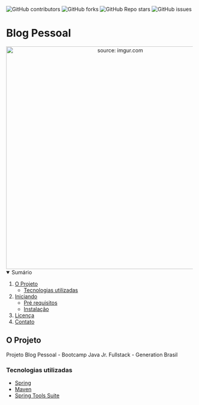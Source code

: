 ![GitHub contributors](https://img.shields.io/github/contributors/rafaelq80/spring)
![GitHub forks](https://img.shields.io/github/forks/rafaelq80/spring?style=social)
![GitHub Repo stars](https://img.shields.io/github/stars/rafaelq80/spring?style=social)
![GitHub issues](https://img.shields.io/github/issues/rafaelq80/spring)

# Blog Pessoal



<div align="center"><img width="600" src="https://i.imgur.com/ULgxsVY.jpg" title="source: imgur.com" /></div>



<details open="open">
  <summary>Sumário</summary>
  <ol>
    <li>
      <a href="#o-projeto">O Projeto</a>
      <ul>
        <li><a href="#ferramentas">Tecnologias utilizadas</a></li>
      </ul>
    </li>
    <li>
      <a href="#getting-started">Iniciando</a>
      <ul>
        <li><a href="#prerequisites">Pré requisitos</a></li>
        <li><a href="#installation">Instalação</a></li>
      </ul>
    </li>
    <li><a href="#license">Licença</a></li>
    <li><a href="#contact">Contato</a></li>
  </ol>
</details>



## O Projeto

Projeto Blog Pessoal - Bootcamp Java Jr. Fullstack - Generation Brasil

### Tecnologias utilizadas

* [Spring](https://spring.io/)
* [Maven](https://maven.apache.org/)
* [Spring Tools Suite](https://spring.io/tools)

